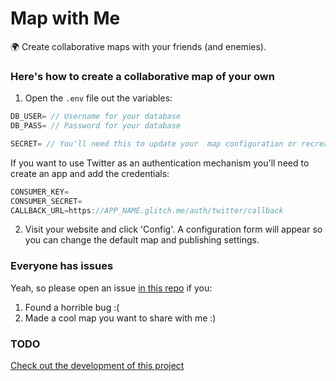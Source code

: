 # Map with Me

🌍 Create collaborative maps with your friends (and enemies).

### Here's how to create a collaborative map of your own

1. Open the `.env` file out the variables:

```js
DB_USER= // Username for your database
DB_PASS= // Password for your database

SECRET= // You'll need this to update your  map configuration or recreate the database
```
If you want to use Twitter as an authentication mechanism you'll need to create an app and add the credentials:

```js
CONSUMER_KEY=     
CONSUMER_SECRET= 
CALLBACK_URL=https://APP_NAME.glitch.me/auth/twitter/callback 
```

2. Visit your website and click 'Config'. A configuration form will appear so you can change the default map and publishing settings.

### Everyone has issues

Yeah, so please open an issue [in this repo](https://github.com/javierarce/map-with-me/issues) if you: 

1) Found a horrible bug :(
2) Made a cool map you want to share with me :)

### TODO

[Check out the development of this project](https://github.com/javierarce/map-with-me/projects/1)
